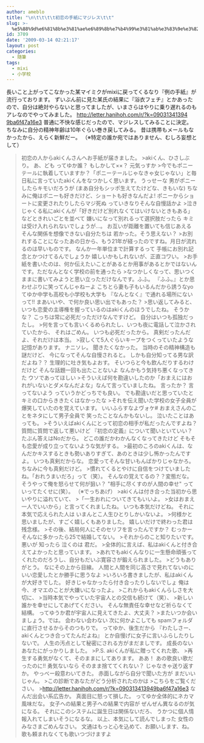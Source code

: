 ```yaml
---
author: ameblo
title: "\n\t\t\t\t初恋の手紙にマジレス\t\t"
slug: >-
  %e5%88%9d%e6%81%8b%e3%81%ae%e6%89%8b%e7%b4%99%e3%81%ab%e3%83%9e%e3%82%b8%e3%83%ac%e3%82%b9
id: 3709
date: '2009-03-14 02:21:17'
layout: post
categories:
  - 随筆
tags:
  - mixi
  - 小学校
---
```


長いこと上がってこなかった某マイミクがmixiに戻ってくるなり『例の手紙』が流行っております。 ずいぶん前に見た某氏の結果に『浴衣フェチ』とかあったので、自分は絶対やらないと思ってましたが、いまさらはやりに乗り遅れるのもアレなのでやってみました。 [http://<wbr>letter.<wbr>hanihoh<wbr>.com/r/<wbr>?k=0903<wbr>1341394<wbr>9ba6f47<wbr>a16e3](http://letter.hanihoh.com/r/?k=090313413949ba6f47a16e3) 普通に不快な感じだったので、マジレスしてみることに決定。 ちなみに自分の精神年齢は10年ぐらい巻き戻してみる。 昔は携帯もメールもなかったから、えらく新鮮だー。 （※特定の誰か宛ではありません、むしろ妄想として）

>初恋の人からakiくんさんへお手紙が届きました。 >akiくん、ひさしぶり。 あ、ども ってゆか誰？ もしかして××？ 元気っすか >今でもポニーテールに執着していますか？「ポニーテールじゃなきゃ女じゃない」と毎日私に言っていたakiくんをなつかしく思います。 うっせーな 男がポニーしたらキモいだろうが (まあ自分もシッポ生えてたけどな、きもいな) ちなみに俺はポニーも好きだけど、ショートも好きなんだよ! ポニーからショートに変更されたりしたらマジ死ぬ っていきなりそんな自慢話かよ >泣きじゃくる私にakiくんが「好きだけど別れなくてはいけないときもある」などときれいごとを並べて 嫌いになって別れるって選択肢だったら キミは受け入れられないでしょうが...。 お互いが距離を置いても信じあえる そんな関係を想像できない自分たちは 若かった。そう思えない？ >お別れすることになったあの日から、もう21年が経ったのですね。月日が流れるのは早いものです。 なんか一年単位まで計算するって 手帳にお別れ記念とかつけてるんでしょうか 嬉しいかもしれないが、正直コワい。 >お手紙を書いたのは、何か伝えたいことがあるとか用事があるとかではないんです。ただなんとなく学校の前を通ったら >なつかしくなって、思いつくままに書いてみようと思い立っただけなんです。ふふ。 『ふふ。』とか思わせぶりに笑ってんじゃねーよ こちとら妻も子もいるんだから誘うなyo てゆか中学も高校も小学校も大学も 『なんとなく』で通れる場所にないって!! まあいいや、で何か良い思い出でもあった？ >思い返してみると、いつも恋愛の主導権を握っているのはakiくんのほうでしたね。 そうかな？ こっちは常に必死だっただけなんですけど。 自分はいつも孤独だったし。 >何を言っても言いくるめられたし、いつも夜に電話して泣かされていたから、 それはごめん。 いつも必死だったから。 真剣だったんだよ、それだけは本当。 >寂しくて5人ぐらいキープをつくっていたような記憶があります。 ナニソレ。 聞きたくなかった。 当時のその精神構造も謎だけど、 今になってそんな自慢されると。 しかも自分知ってる男な訳だよね？？ 生理的に吐き気もよおす。 そいつらと今も飲んだりするわけだけど そんな話題一回も出たことないよ なんかもう気持ち悪くなってきた ウソであってほしい >そういえば何を勘違いしたのか「おまえにはおれがいないとダメなんだよな」なんて言っていましたね。 言ったか？ 言ってないよう っていうかどっちでも良い。 でも勘違いだと思っていたと キミの口からききたくはなかったな >それを伝え聞いた学校の女子全員が爆笑していたのを覚えています。 いいふらすなよヴォケ# おまえさんのことをネタにして男子全員で 笑ったことなんかもないし。 泣いたことはあっても。 >そういえばakiくんにとって初恋の相手が私だったんですよね？ 質問に質問で返して悪いけど 『初恋の定義』について聞いといていい？ たぶん答えはNoだから。 どこの誰だかわかんなくなってきたけど そもそも恋愛が成り立ってないような気がする。 >最初のころのakiくんは、なんだかキスするときも勢いありすぎて、あのときは少し怖かったんですよ。 いつも真剣だからな。 恋愛ってそんな甘いもんばかりじゃなかろ。 ちなみに今も真剣だけど。 >慣れてくるとやけに自信をつけていましたね。「おれうまいだろ」って（笑）。 そんなの覚えてるの？？変態だな。 そうやって俺を怒らせて何が狙い？ "相手に尽くすのが人間の幸せ" っていってたくせに(笑）。 （※でっちあげ） >akiくんは付き合った当初から思いやりに溢れていて、 >「一生おれについてきてもいいよ。 >女はおまえ一人でいいから」と言ってくれましたね。 いつも本気だけどね。 それに本気で応えられた人は いまんとこ人生ひとりしかいないよ。 >何様かと思いましたが、すごく嬉しくもありました。 嬉しいだけで終わった君は残念様。 >その後、結局何人にそのセリフを言ったんですか？ むっかー そんなに多かったら25で結婚してない。 >それからのこと知りたいです。 悪いが 知ったら 泣くのは 君だ。 >全体的に言えば、私はakiくんと付き合えてよかったと思っています。 >あれでもakiくんなりに一生懸命頑張ってくれたのだろうし、自分もだいぶ寛容さが鍛えられました。 >どうもありがとう。 なにその上から目線。 人間と人間を同じ高さで見れてないのに いい恋愛したとか勝手に思うなよ >いろいろ書きましたが、私はakiくんが大好きでした。 好きじゃなかったら付き合ったりしないでしょ 俺は今、オマエのことが大嫌いになったよ。 >これからもakiくんらしさを大切に、 >当時本気でやっていた宇宙人との交信も続けて（笑）、 >新しい誰かを幸せにしてあげてください。 そんな無責任な幸せなど祈らなくて結構。 ってゆうか君が宇宙人に見えてきたよ、大丈夫？ >またいつか会いましょう。では。 会わない会わない 次に何かよこしても spamフォルダに直行させるからそのつもりで。 ってゆか、後生だから 『わたしさー、akiくんとつき合ってたんだよね』 とか自慢げに女子に言いふらしたりしないで。 人生の汚点として秘密にされる方がまだましです。 成長のないあなたにがっかりしました。 >P.S. akiくんが私に贈ってくれた歌、 >再生する勇気がなくて、そのままにしてあります。 ああ！ あの歌良い歌だったのに!! 勇気ないなら そのまま捨ててくれない？ じゃなきゃ送り返すか。 やっべー殺意わいてきた。 赤面しながら自分で聞いた方が まだいいじゃん。 >この診断であなたがどう分析されたのかは >こちらをご覧ください。 >[http://<wbr>letter.<wbr>hanihoh<wbr>.com/r/<wbr>?k=0903<wbr>1341394<wbr>9ba6f47<wbr>a16e3](http://letter.hanihoh.com/r/?k=090313413949ba6f47a16e3) なんだ出会い系広告か。 真面目に怒って損した。 ってゆか全体的にネカマ風味だな。 女子への結果と男子への結果で内容が ぜんぜん異なるのが気になる。 それにこのシステムに誕生日は関係ないだろ、 うかつに個人情報入れてしまいそうになるな。 以上、本気にして読んでしまった 女性のみなさまごめんなさい。 文通はもっと心を込めて、お願いします、ね。 歌も頼まれなくても歌いつづけますよ